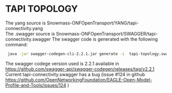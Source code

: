 TAPI TOPOLOGY
===========
The yang source is  Snowmass-ONFOpenTransport/YANG/tapi-connectivity.yang  
The .swagger source is  Snowmass-ONFOpenTransport/SWAGGER/tapi-connectivity.swagger 
The swagger code is generated with the following command:
  ```bash
   java -jar swagger-codegen-cli-2.2.1.jar generate -i  tapi-topology.swagger -l jaxrs -o tapi-topo --api-package es.tid.TopologyModuleBase.TAPITopoModel.api --model-package es.tid.TopologyModuleBase.TAPITopoModel.model
 ```
 The swagger codege version used is 2.2.1 available in https://github.com/swagger-api/swagger-codegen/releases/tag/v2.2.1 
 Current tapi-connectivity.swagger has a bug (issue #124 in github https://github.com/OpenNetworkingFoundation/EAGLE-Open-Model-Profile-and-Tools/issues/124 )
 
